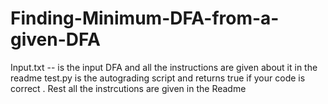 # Finding-Minimum-DFA-from-a-given-DFA
Input.txt -- is the input DFA and all the instructions are given about it in the readme
test.py is the autograding script and returns true if your code is correct . Rest all the instrcutions are given in the Readme 
